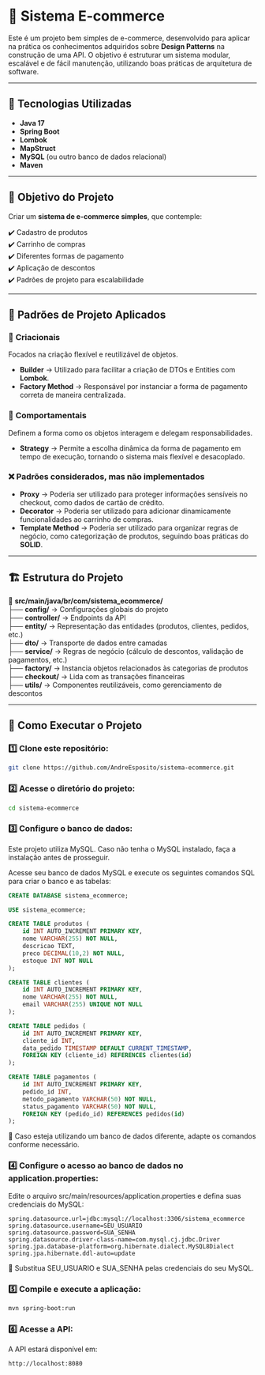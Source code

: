# 🛒 Sistema E-commerce

Este é um projeto bem simples de e-commerce, desenvolvido para aplicar na prática os conhecimentos adquiridos sobre **Design Patterns** 
na construção de uma API. O objetivo é estruturar um sistema modular, escalável e de fácil manutenção, utilizando boas práticas de arquitetura de software.

---

## 🚀 Tecnologias Utilizadas

- **Java 17**
- **Spring Boot**
- **Lombok**
- **MapStruct**
- **MySQL** (ou outro banco de dados relacional)
- **Maven**

---

## 📌 Objetivo do Projeto

Criar um **sistema de e-commerce simples**, que contemple:

✔️ Cadastro de produtos  
✔️ Carrinho de compras  
✔️ Diferentes formas de pagamento  
✔️ Aplicação de descontos  
✔️ Padrões de projeto para escalabilidade

---

## 🎨 Padrões de Projeto Aplicados

### 🔹 **Criacionais**
Focados na criação flexível e reutilizável de objetos.

- **Builder** → Utilizado para facilitar a criação de DTOs e Entities com **Lombok**.
- **Factory Method** → Responsável por instanciar a forma de pagamento correta de maneira centralizada.

### 🔹 **Comportamentais**
Definem a forma como os objetos interagem e delegam responsabilidades.

- **Strategy** → Permite a escolha dinâmica da forma de pagamento em tempo de execução, tornando o sistema mais flexível e desacoplado.

### ❌ **Padrões considerados, mas não implementados**

- **Proxy** → Poderia ser utilizado para proteger informações sensíveis no checkout, como dados de cartão de crédito.
- **Decorator** → Poderia ser utilizado para adicionar dinamicamente funcionalidades ao carrinho de compras.
- **Template Method** → Poderia ser utilizado para organizar regras de negócio, como categorização de produtos, seguindo boas práticas do **SOLID**.

---

## 🏗️ Estrutura do Projeto

📂 **src/main/java/br/com/sistema_ecommerce/**  
├── **config/** → Configurações globais do projeto  
├── **controller/** → Endpoints da API  
├── **entity/** → Representação das entidades (produtos, clientes, pedidos, etc.)  
├── **dto/** → Transporte de dados entre camadas  
├── **service/** → Regras de negócio (cálculo de descontos, validação de pagamentos, etc.)  
├── **factory/** → Instancia objetos relacionados às categorias de produtos  
├── **checkout/** → Lida com as transações financeiras  
├── **utils/** → Componentes reutilizáveis, como gerenciamento de descontos

---

## 🔧 Como Executar o Projeto

### 1️⃣ Clone este repositório:
```bash
git clone https://github.com/AndreEsposito/sistema-ecommerce.git
```

### 2️⃣ Acesse o diretório do projeto:
```bash
cd sistema-ecommerce
```

### 3️⃣ Configure o banco de dados:
Este projeto utiliza MySQL. Caso não tenha o MySQL instalado, faça a instalação antes de prosseguir.

Acesse seu banco de dados MySQL e execute os seguintes comandos SQL para criar o banco e as tabelas:
```sql
CREATE DATABASE sistema_ecommerce;

USE sistema_ecommerce;

CREATE TABLE produtos (
    id INT AUTO_INCREMENT PRIMARY KEY,
    nome VARCHAR(255) NOT NULL,
    descricao TEXT,
    preco DECIMAL(10,2) NOT NULL,
    estoque INT NOT NULL
);

CREATE TABLE clientes (
    id INT AUTO_INCREMENT PRIMARY KEY,
    nome VARCHAR(255) NOT NULL,
    email VARCHAR(255) UNIQUE NOT NULL
);

CREATE TABLE pedidos (
    id INT AUTO_INCREMENT PRIMARY KEY,
    cliente_id INT,
    data_pedido TIMESTAMP DEFAULT CURRENT_TIMESTAMP,
    FOREIGN KEY (cliente_id) REFERENCES clientes(id)
);

CREATE TABLE pagamentos (
    id INT AUTO_INCREMENT PRIMARY KEY,
    pedido_id INT,
    metodo_pagamento VARCHAR(50) NOT NULL,
    status_pagamento VARCHAR(50) NOT NULL,
    FOREIGN KEY (pedido_id) REFERENCES pedidos(id)
);
```
📌 Caso esteja utilizando um banco de dados diferente, adapte os comandos conforme necessário.

### 4️⃣ Configure o acesso ao banco de dados no application.properties:
Edite o arquivo src/main/resources/application.properties e defina suas credenciais do MySQL:
```properties
spring.datasource.url=jdbc:mysql://localhost:3306/sistema_ecommerce
spring.datasource.username=SEU_USUARIO
spring.datasource.password=SUA_SENHA
spring.datasource.driver-class-name=com.mysql.cj.jdbc.Driver
spring.jpa.database-platform=org.hibernate.dialect.MySQL8Dialect
spring.jpa.hibernate.ddl-auto=update
```
🔹 Substitua SEU_USUARIO e SUA_SENHA pelas credenciais do seu MySQL.

### 5️⃣ Compile e execute a aplicação:
```bash
mvn spring-boot:run
```

### 6️⃣ Acesse a API:
A API estará disponível em:
```bash
http://localhost:8080
```